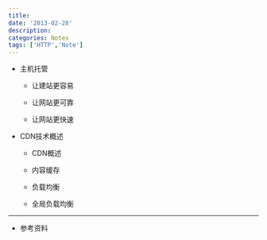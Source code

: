 ```yaml
---
title:
date: '2013-02-28'
description:
categories: Notes
tags: ['HTTP','Note']
---
```


* 主机托管

    * 让建站更容易

    * 让网站更可靠

    * 让网站更快速

* CDN技术概述
    
    * CDN概述
    
    * 内容缓存
    
    * 负载均衡
    
    * 全局负载均衡

***

* 参考资料
